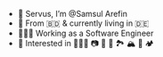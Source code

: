 - 👋 Servus, I’m @Samsul Arefin
- 📍 From 🇧🇩 & currently living in 🇩🇪 
- 👨🏽‍💻 Working as a Software Engineer
- 👀 Interested in 👨🏽‍💻 📷 🔭 🥾 🏞 🏔 🌌 🏕

<!---
samsul003/samsul003 is a ✨ special ✨ repository because its `README.md` (this file) appears on your GitHub profile.
You can click the Preview link to take a look at your changes.
--->
